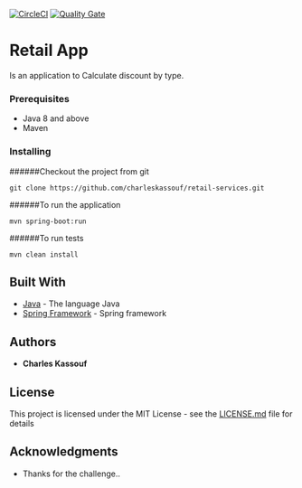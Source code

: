 [![CircleCI](https://circleci.com/gh/gabriel-a/discountapp.svg?style=svg)](https://circleci.com/gh/gabriel-a/discountapp) [![Quality Gate](https://sonarcloud.io/api/project_badges/measure?project=gabriel-a_discountapp&metric=alert_status)](https://sonarcloud.io/dashboard?id=gabriel-a_discountapp)

# Retail App

Is an application to Calculate discount by type.

### Prerequisites

- Java 8 and above
- Maven

### Installing

######Checkout the project from git

```
git clone https://github.com/charleskassouf/retail-services.git
```

######To run the application
```
mvn spring-boot:run
```

######To run tests

```
mvn clean install
```

## Built With

* [Java](https://spring.io/) - The language Java
* [Spring Framework](https://spring.io/) - Spring framework

## Authors

* **Charles Kassouf**

## License

This project is licensed under the MIT License - see the [LICENSE.md](LICENSE.md) file for details

## Acknowledgments

* Thanks for the challenge..



